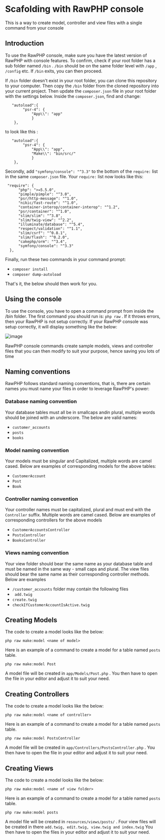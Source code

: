# Scafolding with RawPHP console
This is a way to create model, controller and view files with a single command from your console

## Introduction
To use the RawPHP console, make sure you have the latest version of RawPHP with console features. To confirm, check if your root folder has a sub
folder named `/bin` . `/bin` should be on the same folder level with `/app` , `/config` etc.
If `/bin` exits, you can then proceed.

If `/bin` folder doesn't exist in your root folder, you can clone this repository to your computer. Then copy the `/bin` folder from the cloned repository into your current
project. Then update the `composer.json` file in your root folder with the settings below.
Inside the `composer.json`, find and change:

```
   "autoload":{
    	"psr-4": {
    		"App\\": "app"
    		}
    },
```
to look like this :

```
   "autoload":{
    	"psr-4": {
    		"App\\": "app",
    		"Make\\": "bin/src/"
    		}
    },
  ```
  
  Secondly, add `"symfony/console": "^3.3"` to the bottom of the `require:` list in the same `composer.json` file. 
  Your `require:` list now looks like this:
  ```
   "require": {
        "php": ">=5.5.0",
        "pimple/pimple": "^3.0",
        "psr/http-message": "^1.0",
        "nikic/fast-route": "^1.0",
        "container-interop/container-interop": "^1.2",
        "psr/container": "^1.0",
        "slim/slim": "^3.8",
        "slim/twig-view": "^2.2",
        "illuminate/database": "^5.4",
        "respect/validation": "^1.1",
        "slim/csrf": "^0.8.1",
        "slim/flash": "^0.2.0",
        "cakephp/orm": "^3.4",
        "symfony/console": "^3.3"
    },
 
 ```
Finally, run these two commands in your command prompt:
* `composer install`
* `composer dump-autoload`

That's it, the below should then work for you.

## Using the console
To use the console, you have to open a command prompt from inside the /bin folder. The first command you should run is:
`php raw` . If it throws errors, then your RawPHP is not setup correctly. If your RawPHP console was setup correctly, it will display something like the below:

![image](https://user-images.githubusercontent.com/1010556/28904021-02f3a49a-7800-11e7-946f-cacac530b97f.png)

RawPHP console commands create sample models, views and controller files that you can then modify to suit your purpose, hence saving you lots of time

## Naming conventions 
RawPHP follows standard naming conventions, that is, there are certain names you must name your files in order to leverage RawPHP's power:

### Database naming convention
Your database tables must all be in smallcaps andin plural, multiple words should be joined with an underscore. The below are valid names:
 * `customer_accounts`
 * `posts`
 * `books`
 
### Model naming convention
Your models must be singular and Capitalized, multiple words are camel cased. Below are examples of corresponding models for the above tables:
 * `CustomerAccount`
 * `Post`
 * `Book`
 
### Controller naming convention
Your controller names must be capitalized, plural and must end with the `Controller` suffix. Multiple words are camel cased. Below are examples of corresponding controllers for the above models
 * `CustomerAccountsController`
 * `PostsController`
 * `BooksController`
 
### Views naming convention
Your view folder should bear the same name as your database table and must be named in the same way - small caps and plural.
The view files should bear the same name as their corresponding controller methods. Below are examples
* `/customer_accounts` folder may contain the following files
* ` add.twig`
* `create.twig`
* `checkIfCustomerAccountIsActive.twig`


## Creating Models
The code to create a model looks like the below:
```
php raw make:model <name of model>
``` 

Here is an example of a command to create a model for a table named `posts` table.

```
php raw make:model Post
```
A model file will be created in `app/Models/Post.php` . You then have to open the file in your editor and adjust it to suit your need.

## Creating Controllers
The code to create a model looks like the below:
```
php raw make:model <name of controller>
``` 

Here is an example of a command to create a model for a table named `posts` table.

```
php raw make:model PostsController
```
A model file will be created in `app/Controllers/PostsController.php` . You then have to open the file in your editor and adjust it to suit your need.


## Creating Views
The code to create a model looks like the below:
```
php raw make:model <name of view folder>
``` 

Here is an example of a command to create a model for a table named `posts` table.

```
php raw make:model posts
```
A model file will be created in `resources/views/posts/` . Four view files will be created in there `add.twig, edit.twig, view.twig and index.twig`
You then have to open the files in your editor and adjust it to suit your need.
